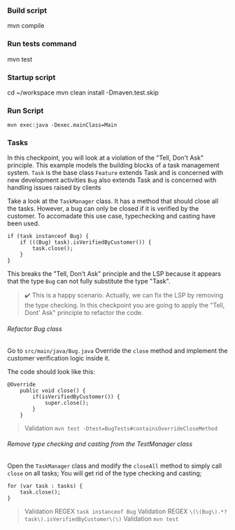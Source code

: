 ### Build script

mvn compile

### Run tests command

mvn test

### Startup script

cd ~/workspace
mvn clean install -Dmaven.test.skip

### Run Script
```mvn exec:java -Dexec.mainClass=Main```

### Tasks

In this checkpoint, you will look at a violation of the "Tell, Don't Ask" principle.
This example models the building blocks of a task management system.
```Task``` is the base class
```Feature``` extends Task and is concerned with new development activities
```Bug``` also extends Task and is concerned with handling issues raised by clients

Take a look at the ```TaskManager``` class. It has a method that should close all the tasks. However,
a bug can only be closed if it is verified by the customer. To accomadate this use case, typechecking
and casting have been used.

```
if (task instanceof Bug) {
    if (((Bug) task).isVerifiedByCustomer()) {
        task.close();
    }
}
```

This breaks the "Tell, Don't Ask" principle and the LSP because it appears that the type ```Bug``` can not fully
substitute the type "Task".

> ✔️ This is a happy scenario. Actually, we can fix the LSP by removing the type checking. In this checkpoint you are
> going to apply the "Tell, Dont' Ask" principle to
> refactor the code.

###### Refactor Bug class

Go to ```src/main/java/Bug.java```
Override the ```close``` method and implement the customer verification logic inside it.

The code should look like this:

```
@Override
    public void close() {
        if(isVerifiedByCustomer()) {
            super.close();
        }
    }
```

> Validation ```mvn test -Dtest=BugTests#containsOverrideCloseMethod```

###### Remove type checking and casting from the TestManager class

Open the ```TaskManager``` class and modify the ```closeAll``` method to simply call ```close``` on all tasks;
You will get rid of the type checking and casting;

```
for (var task : tasks) {
    task.close();
}
```

> Validation REGEX ```task instanceof Bug```
> Validation REGEX ```\(\(Bug\).*?task\).isVerifiedByCustomer\(\)```
> Validation ```mvn test```

